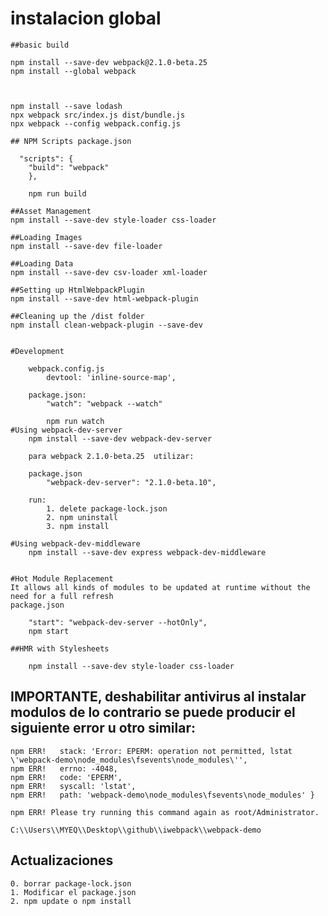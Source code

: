 # instalacion global 

	##basic build 
	
	npm install --save-dev webpack@2.1.0-beta.25
	npm install --global webpack
	


	npm install --save lodash
	npx webpack src/index.js dist/bundle.js
	npx webpack --config webpack.config.js
	
	## NPM Scripts package.json
	
	  "scripts": {
		"build": "webpack"
		},
		
		npm run build

	##Asset Management
	npm install --save-dev style-loader css-loader

	##Loading Images
	npm install --save-dev file-loader

	##Loading Data
	npm install --save-dev csv-loader xml-loader

	##Setting up HtmlWebpackPlugin
	npm install --save-dev html-webpack-plugin

	##Cleaning up the /dist folder 
	npm install clean-webpack-plugin --save-dev


	#Development

		webpack.config.js
			devtool: 'inline-source-map',

		package.json: 
			"watch": "webpack --watch"

			npm run watch
	#Using webpack-dev-server
		npm install --save-dev webpack-dev-server

		para webpack 2.1.0-beta.25	utilizar:
	  	
	  	package.json
	  		"webpack-dev-server": "2.1.0-beta.10",

	  	run:
	  		1. delete package-lock.json	
	  		2. npm uninstall
	  		3. npm install

	#Using webpack-dev-middleware
		npm install --save-dev express webpack-dev-middleware


	#Hot Module Replacement
	It allows all kinds of modules to be updated at runtime without the need for a full refresh
	package.json

		"start": "webpack-dev-server --hotOnly",
		npm start

	##HMR with Stylesheets		

		npm install --save-dev style-loader css-loader


## IMPORTANTE, deshabilitar antivirus al instalar modulos de lo contrario se puede producir el siguiente error u otro similar:

	npm ERR!   stack: 'Error: EPERM: operation not permitted, lstat 
	\'webpack-demo\node_modules\fsevents\node_modules\'',
	npm ERR!   errno: -4048,
	npm ERR!   code: 'EPERM',
	npm ERR!   syscall: 'lstat',
	npm ERR!   path: 'webpack-demo\node_modules\fsevents\node_modules' }

	npm ERR! Please try running this command again as root/Administrator.

	C:\\Users\\MYEQ\\Desktop\\github\\iwebpack\\webpack-demo


##  Actualizaciones

	0. borrar package-lock.json
	1. Modificar el package.json
	2. npm update o npm install
